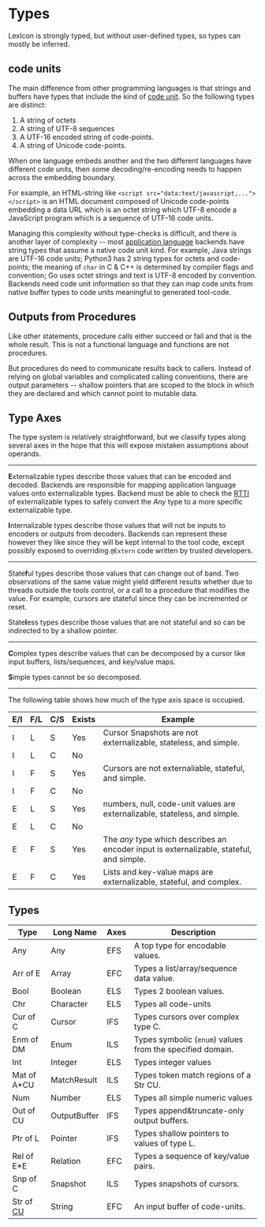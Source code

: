 # Types

LexIcon is strongly typed, but without user-defined types, so types
can mostly be inferred.

## code units

The main difference from other programming languages is that strings
and buffers have types that include the kind of [code unit](glossary.md#code_unit).
So the following types are distinct:

1. A string of octets
2. A string of UTF-8 sequences
3. A UTF-16 encoded string of code-points.
4. A string of Unicode code-points.

When one language embeds another and the two different languages have different
code units, then some decoding/re-encoding needs to happen across the embedding
boundary.

For example, an HTML-string like `<script src="data:text/javascript,..."></script>`
is an HTML document composed of Unicode code-points embedding a data URL which is
an octet string which UTF-8 encode a JavaScript program which is a sequence of
UTF-16 code units.

Managing this complexity without type-checks is difficult, and there is another
layer of complexity -- most [application language](glossary.md#application_languag) backends have
string types that assume a native code unit kind.  For example, Java strings
are UTF-16 code units; Python3 has 2 string types for octets and code-points;
the meaning of `char` in C & C++ is determined by compiler flags and convention;
Go uses octet strings and text is UTF-8 encoded by convention.  Backends need
code unit information so that they can map code units from native buffer types
to code units meaningful to generated tool-code.

## Outputs from Procedures

Like other statements, procedure calls either succeed or fail and that is the whole
result.  This is not a functional language and functions are not procedures.

But procedures do need to communicate results back to callers.
Instead of relying on global variables and complicated calling conventions,
there are output parameters -- shallow pointers that are scoped to the block
in which they are declared and which cannot point to mutable data.

## Type Axes

The type system is relatively straightforward, but we classify types
along several axes in the hope that this will expose mistaken assumptions
about operands.

----

**E**xternalizable types describe those values that can be encoded and decoded.
Backends are responsible for mapping application language values onto
externalizable types.  Backend must be able to check the
[RTTI](https://en.wikipedia.org/wiki/Run-time_type_information) of externalizable
types to safely convert the *Any* type to a more specific externalizable type.

**I**nternalizable types describe those values that will not be inputs to
encoders or outputs from decoders.  Backends can represent these
however they like since they will be kept internal to the tool code,
except possibly exposed to overriding `@Extern` code written by
trusted developers.

----

State**f**ul types describe those values that can change out of band.
Two observations of the same value might yield different results whether
due to threads outside the tools control, or a call to a procedure that
modifies the value.  For example, cursors are stateful since they can
be incremented or reset.

State**l**ess types describe those values that are not stateful and so
can be indirected to by a shallow pointer.

----

**C**omplex types describe values that can be decomposed by a cursor like
input buffers, lists/sequences, and key/value maps.

**S**imple types cannot be so decomposed.

----

The following table shows how much of the type axis space is occupied.

| E/I | F/L | C/S | Exists | Example |
| --- | --- | --- | ------ | ------- |
| I   | L   | S   | Yes    | Cursor Snapshots are not externalizable, stateless, and simple. |
| I   | L   | C   | No     |         |
| I   | F   | S   | Yes    | Cursors are not externaliable, stateful, and simple. |
| I   | F   | C   | No     |         |
| E   | L   | S   | Yes    | numbers, null, code-unit values are externalizable, stateless, and simple. |
| E   | L   | C   | No     |         |
| E   | F   | S   | Yes    | The *any* type which describes an encoder input is externalizable, stateful, and simple. |
| E   | F   | C   | Yes    | Lists and key-value maps are externalizable, stateful, and complex. |

## Types

| Type        | Long Name    | Axes | Description |
| ----------- | ------------ | ---- | ----------- |
| Any         | Any          | EFS  | A top type for encodable values. |
| Arr of E    | Array        | EFC  | Types a list/array/sequence data value. |
| Bool        | Boolean      | ELS  | Types 2 boolean values. |
| Chr         | Character    | ELS  | Types all code-units |
| Cur of C    | Cursor       | IFS  | Types cursors over complex type C. |
| Enm of DM   | Enum         | ILS  | Types symbolic (`enum`) values from the specified domain. |
| Int         | Integer      | ELS  | Types integer values |
| Mat of A*CU | MatchResult  | ILS  | Types token match regions of a Str CU. |
| Num         | Number       | ELS  | Types all simple numeric values |
| Out of CU   | OutputBuffer | IFS  | Types append&truncate-only output buffers. |
| Ptr of L    | Pointer      | IFS  | Types shallow pointers to values of type L. |
| Rel of E*E  | Relation     | EFC  | Types a sequence of key/value pairs. |
| Snp of C    | Snapshot     | ILS  | Types snapshots of cursors. |
| Str of [CU](glossary.md#code_unit) | String | EFC | An input buffer of code-units. |
